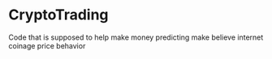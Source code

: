 # CryptoTrading
Code that is supposed to help make money predicting make believe internet coinage price behavior
